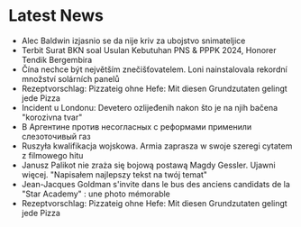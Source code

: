 # Latest News
-  Alec Baldwin izjasnio se da nije kriv za ubojstvo snimateljice
-  Terbit Surat BKN soal Usulan Kebutuhan PNS & PPPK 2024, Honorer Tendik Bergembira
-  Čína nechce být největším znečišťovatelem. Loni nainstalovala rekordní množství solárních panelů
-  Rezeptvorschlag: Pizzateig ohne Hefe: Mit diesen Grundzutaten gelingt jede Pizza
-  Incident u Londonu: Devetero ozlijeđenih nakon što je na njih bačena "korozivna tvar"
-  В Аргентине против несогласных с реформами применили слезоточивый газ
-  Ruszyła kwalifikacja wojskowa. Armia zaprasza w swoje szeregi cytatem z filmowego hitu
-  Janusz Palikot nie zraża się bojową postawą Magdy Gessler. Ujawni więcej. "Napisałem najlepszy tekst na twój temat"
-  Jean-Jacques Goldman s'invite dans le bus des anciens candidats de la "Star Academy" : une photo mémorable
-  Rezeptvorschlag: Pizzateig ohne Hefe: Mit diesen Grundzutaten gelingt jede Pizza

